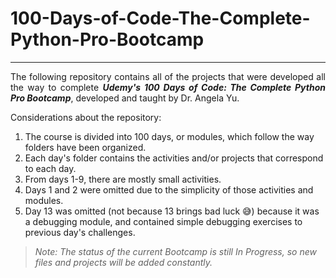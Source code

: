 # 100-Days-of-Code-The-Complete-Python-Pro-Bootcamp
---
<p style="text-align:justify;">The following repository contains all of the projects that were developed all the way to complete <em><strong>Udemy's 100 Days of Code: The Complete Python Pro Bootcamp</strong></em>, developed and taught by Dr. Angela Yu. </p>
<bold>Considerations about the repository:</bold>

1. The course is divided into 100 days, or modules, which follow the way folders have been organized.
2. Each day's folder contains the activities and/or projects that correspond to each day.
3. From days 1-9, there are mostly small activities.
4. Days 1 and 2 were omitted due to the simplicity of those activities and modules.
5. Day 13 was omitted (not because 13 brings bad luck 😅) because it was a debugging module, and contained simple debugging exercises to previous day's challenges.

> <em>Note: The status of the current Bootcamp is still <bold>In Progress</bold>, so new files and projects will be added constantly.</em>